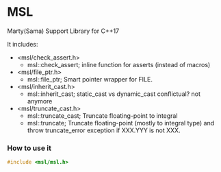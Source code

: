 # MSL
Marty(Sama) Support Library for C++17

It includes:
- <msl/check_assert.h>
	- msl::check_assert; inline function for asserts (instead of macros)
- <msl/file_ptr.h>
	- msl::file_ptr; Smart pointer wrapper for FILE.
- <msl/inherit_cast.h>
	- msl::inherit_cast<T>; static_cast vs dynamic_cast conflictual? not anymore
- <msl/truncate_cast.h>
	- msl::truncate_cast<T>; Truncate floating-point to integral
	- msl::truncate<T>; Truncate floating-point (mostly to integral type) and throw truncate_error exception if XXX.YYY is not XXX.

### How to use it
```cpp
#include <msl/msl.h>
```
